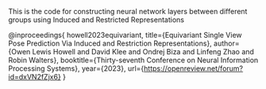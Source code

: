 This is the code for constructing neural network layers between different groups using Induced and Restricted Representations





@inproceedings{
howell2023equivariant,
title={Equivariant Single View Pose Prediction Via Induced and Restriction Representations},
author={Owen Lewis Howell and David Klee and Ondrej Biza and Linfeng Zhao and Robin Walters},
booktitle={Thirty-seventh Conference on Neural Information Processing Systems},
year={2023},
url={https://openreview.net/forum?id=dxVN2fZjx6}
}
